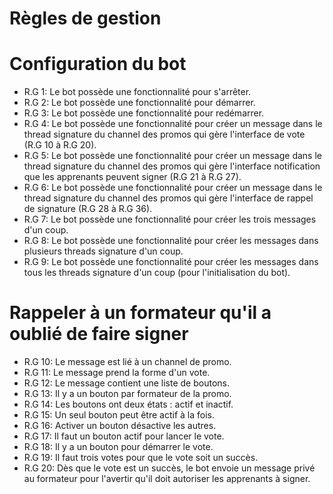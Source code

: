 # Règles de gestion

# Configuration du bot
- R.G 1: Le bot possède une fonctionnalité pour s'arrêter.
- R.G 2: Le bot possède une fonctionnalité pour démarrer.
- R.G 3: Le bot possède une fonctionnalité pour redémarrer.
- R.G 4: Le bot possède une fonctionnalité pour créer un message dans le thread signature du channel des promos qui gère l'interface de vote (R.G 10 à R.G 20).
- R.G 5: Le bot possède une fonctionnalité pour créer un message dans le thread signature du channel des promos qui gère l'interface notification que les apprenants peuvent signer (R.G 21 à R.G 27).
- R.G 6: Le bot possède une fonctionnalité pour créer un message dans le thread signature du channel des promos qui gère l'interface de rappel de signature (R.G 28 à R.G 36).
- R.G 7: Le bot possède une fonctionnalité pour créer les trois messages d'un coup.
- R.G 8: Le bot possède une fonctionnalité pour créer les messages dans plusieurs threads signature d'un coup.
- R.G 9: Le bot possède une fonctionnalité pour créer les messages dans tous les threads signature d'un coup (pour l'initialisation du bot).

# Rappeler à un formateur qu'il a oublié de faire signer
- R.G 10: Le message est lié à un channel de promo.
- R.G 11: Le message prend la forme d'un vote.
- R.G 12: Le message contient une liste de boutons.
- R.G 13: Il y a un bouton par formateur de la promo.
- R.G 14: Les boutons ont deux états : actif et inactif.
- R.G 15: Un seul bouton peut être actif à la fois.
- R.G 16: Activer un bouton désactive les autres.
- R.G 17: Il faut un bouton actif pour lancer le vote.
- R.G 18: Il y a un bouton pour démarrer le vote.
- R.G 19: Il faut trois votes pour que le vote soit un succès.
- R.G 20: Dès que le vote est un succès, le bot envoie un message privé au formateur pour l'avertir qu'il doit autoriser les apprenants à signer.